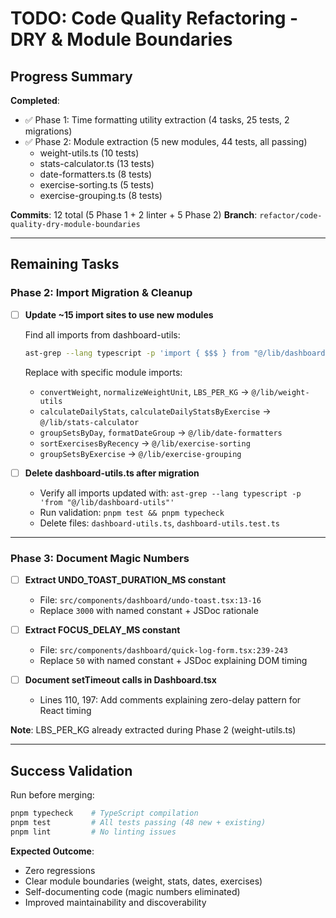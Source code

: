 # TODO: Code Quality Refactoring - DRY & Module Boundaries

## Progress Summary

**Completed**:

- ✅ Phase 1: Time formatting utility extraction (4 tasks, 25 tests, 2 migrations)
- ✅ Phase 2: Module extraction (5 new modules, 44 tests, all passing)
  - weight-utils.ts (10 tests)
  - stats-calculator.ts (13 tests)
  - date-formatters.ts (8 tests)
  - exercise-sorting.ts (5 tests)
  - exercise-grouping.ts (8 tests)

**Commits**: 12 total (5 Phase 1 + 2 linter + 5 Phase 2)
**Branch**: `refactor/code-quality-dry-module-boundaries`

---

## Remaining Tasks

### Phase 2: Import Migration & Cleanup

- [ ] **Update ~15 import sites to use new modules**

  Find all imports from dashboard-utils:

  ```bash
  ast-grep --lang typescript -p 'import { $$$ } from "@/lib/dashboard-utils"'
  ```

  Replace with specific module imports:
  - `convertWeight`, `normalizeWeightUnit`, `LBS_PER_KG` → `@/lib/weight-utils`
  - `calculateDailyStats`, `calculateDailyStatsByExercise` → `@/lib/stats-calculator`
  - `groupSetsByDay`, `formatDateGroup` → `@/lib/date-formatters`
  - `sortExercisesByRecency` → `@/lib/exercise-sorting`
  - `groupSetsByExercise` → `@/lib/exercise-grouping`

- [ ] **Delete dashboard-utils.ts after migration**
  - Verify all imports updated with: `ast-grep --lang typescript -p 'from "@/lib/dashboard-utils"'`
  - Run validation: `pnpm test && pnpm typecheck`
  - Delete files: `dashboard-utils.ts`, `dashboard-utils.test.ts`

---

### Phase 3: Document Magic Numbers

- [ ] **Extract UNDO_TOAST_DURATION_MS constant**
  - File: `src/components/dashboard/undo-toast.tsx:13-16`
  - Replace `3000` with named constant + JSDoc rationale

- [ ] **Extract FOCUS_DELAY_MS constant**
  - File: `src/components/dashboard/quick-log-form.tsx:239-243`
  - Replace `50` with named constant + JSDoc explaining DOM timing

- [ ] **Document setTimeout calls in Dashboard.tsx**
  - Lines 110, 197: Add comments explaining zero-delay pattern for React timing

**Note**: LBS_PER_KG already extracted during Phase 2 (weight-utils.ts)

---

## Success Validation

Run before merging:

```bash
pnpm typecheck    # TypeScript compilation
pnpm test         # All tests passing (48 new + existing)
pnpm lint         # No linting issues
```

**Expected Outcome**:

- Zero regressions
- Clear module boundaries (weight, stats, dates, exercises)
- Self-documenting code (magic numbers eliminated)
- Improved maintainability and discoverability
